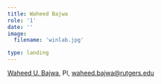 ```yaml
---
title: Waheed Bajwa
role: '1'
date: ''
image: 
  filename: 'winlab.jpg'

type: landing
---
```


[Waheed U. Bajwa](http://www.inspirelab.us/), PI, [waheed.bajwa@rutgers.edu](mailto:waheed.bajwa@rutgers.edu)